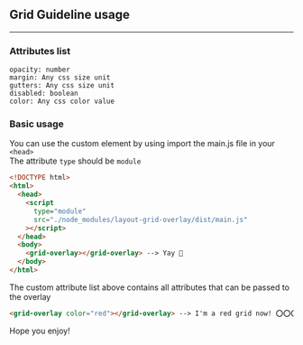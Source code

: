 ## Grid Guideline usage

<hr>

### Attributes list

```
opacity: number
margin: Any css size unit
gutters: Any css size unit
disabled: boolean
color: Any css color value
```

### Basic usage

You can use the custom element by using import the main.js file in your `<head>`<br>
The attribute `type` should be `module`

```html
<!DOCTYPE html>
<html>
  <head>
    <script
      type="module"
      src="./node_modules/layout-grid-overlay/dist/main.js"
    ></script>
  </head>
  <body>
    <grid-overlay></grid-overlay> --> Yay 🎉
  </body>
</html>
```

The custom attribute list above contains all attributes that can be passed to the overlay

```html
<grid-overlay color="red"></grid-overlay> --> I'm a red grid now! ⭕⭕⭕⭕
```

Hope you enjoy!
